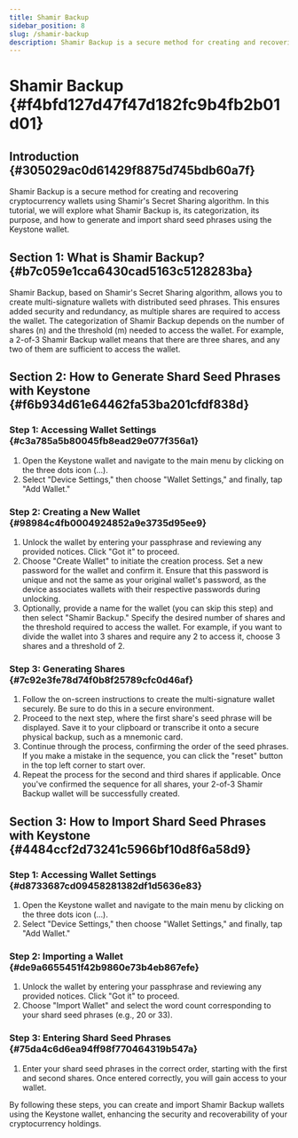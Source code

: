 ```yaml
---
title: Shamir Backup
sidebar_position: 8
slug: /shamir-backup
description: Shamir Backup is a secure method for creating and recovering cryptocurrency wallets using Shamir's Secret Sharing algorithm. In this tutorial, we will explore what Shamir Backup is, its categorization, its purpose, and how to generate and import shard seed phrases using the Keystone wallet.
---
```




# **Shamir Backup** {#f4bfd127d47f47d182fc9b4fb2b01d01}


## **Introduction** {#305029ac0d61429f8875d745bdb60a7f}


Shamir Backup is a secure method for creating and recovering cryptocurrency wallets using Shamir's Secret Sharing algorithm. In this tutorial, we will explore what Shamir Backup is, its categorization, its purpose, and how to generate and import shard seed phrases using the Keystone wallet.


## **Section 1: What is Shamir Backup?** {#b7c059e1cca6430cad5163c5128283ba}


Shamir Backup, based on Shamir's Secret Sharing algorithm, allows you to create multi-signature wallets with distributed seed phrases. This ensures added security and redundancy, as multiple shares are required to access the wallet. The categorization of Shamir Backup depends on the number of shares (n) and the threshold (m) needed to access the wallet. For example, a 2-of-3 Shamir Backup wallet means that there are three shares, and any two of them are sufficient to access the wallet.


## **Section 2: How to Generate Shard Seed Phrases with Keystone** {#f6b934d61e64462fa53ba201cfdf838d}


### **Step 1: Accessing Wallet Settings** {#c3a785a5b80045fb8ead29e077f356a1}

1. Open the Keystone wallet and navigate to the main menu by clicking on the three dots icon (…).
1. Select "Device Settings," then choose "Wallet Settings," and finally, tap "Add Wallet."

### **Step 2: Creating a New Wallet** {#98984c4fb0004924852a9e3735d95ee9}

1. Unlock the wallet by entering your passphrase and reviewing any provided notices. Click "Got it" to proceed.
1. Choose "Create Wallet" to initiate the creation process. Set a new password for the wallet and confirm it. Ensure that this password is unique and not the same as your original wallet's password, as the device associates wallets with their respective passwords during unlocking.
1. Optionally, provide a name for the wallet (you can skip this step) and then select "Shamir Backup." Specify the desired number of shares and the threshold required to access the wallet. For example, if you want to divide the wallet into 3 shares and require any 2 to access it, choose 3 shares and a threshold of 2.

### **Step 3: Generating Shares** {#7c92e3fe78d74f0b8f25789cfc0d46af}

1. Follow the on-screen instructions to create the multi-signature wallet securely. Be sure to do this in a secure environment.
1. Proceed to the next step, where the first share's seed phrase will be displayed. Save it to your clipboard or transcribe it onto a secure physical backup, such as a mnemonic card.
1. Continue through the process, confirming the order of the seed phrases. If you make a mistake in the sequence, you can click the "reset" button in the top left corner to start over.
1. Repeat the process for the second and third shares if applicable. Once you've confirmed the sequence for all shares, your 2-of-3 Shamir Backup wallet will be successfully created.

## **Section 3: How to Import Shard Seed Phrases with Keystone** {#4484ccf2d73241c5966bf10d8f6a58d9}


### **Step 1: Accessing Wallet Settings** {#d8733687cd09458281382df1d5636e83}

1. Open the Keystone wallet and navigate to the main menu by clicking on the three dots icon (…).
1. Select "Device Settings," then choose "Wallet Settings," and finally, tap "Add Wallet."

### **Step 2: Importing a Wallet** {#de9a6655451f42b9860e73b4eb867efe}

1. Unlock the wallet by entering your passphrase and reviewing any provided notices. Click "Got it" to proceed.
1. Choose "Import Wallet" and select the word count corresponding to your shard seed phrases (e.g., 20 or 33).

### **Step 3: Entering Shard Seed Phrases** {#75da4c6d6ea94ff98f770464319b547a}

1. Enter your shard seed phrases in the correct order, starting with the first and second shares. Once entered correctly, you will gain access to your wallet.

By following these steps, you can create and import Shamir Backup wallets using the Keystone wallet, enhancing the security and recoverability of your cryptocurrency holdings.

